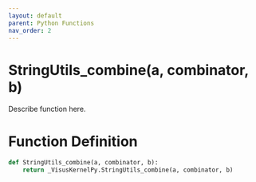 ```yaml
---
layout: default
parent: Python Functions
nav_order: 2
---
```


# StringUtils_combine(a, combinator, b)

Describe function here.

# Function Definition

```python
def StringUtils_combine(a, combinator, b):
    return _VisusKernelPy.StringUtils_combine(a, combinator, b)
```